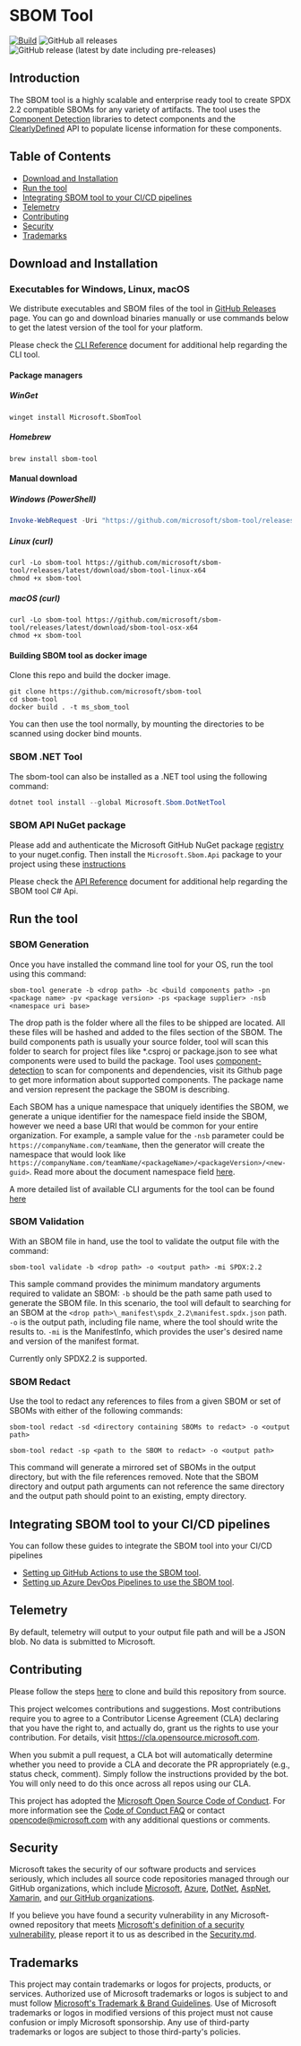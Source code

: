 # SBOM Tool

[![Build](https://github.com/microsoft/sbom-tool/actions/workflows/build.yml/badge.svg?branch=main)](https://github.com/microsoft/sbom-tool/actions/workflows/build.yml)
![GitHub all releases](https://img.shields.io/github/downloads/microsoft/sbom-tool/total)
![GitHub release (latest by date including pre-releases)](https://img.shields.io/github/v/release/microsoft/sbom-tool?include_prereleases)

## Introduction

The SBOM tool is a highly scalable and enterprise ready tool to create SPDX 2.2 compatible SBOMs for any variety of artifacts. The tool uses the [Component Detection](https://github.com/microsoft/component-detection) libraries to detect components and the [ClearlyDefined](https://github.com/clearlydefined/clearlydefined) API to populate license information for these components.

## Table of Contents

* [Download and Installation](#download-and-installation)
* [Run the tool](#run-the-tool)
* [Integrating SBOM tool to your CI/CD pipelines](#integrating-sbom-tool-to-your-cicd-pipelines)
* [Telemetry](#telemetry)
* [Contributing](#contributing)
* [Security](#security)
* [Trademarks](#trademarks)

## Download and Installation

### Executables for Windows, Linux, macOS

We distribute executables and SBOM files of the tool in [GitHub Releases](https://github.com/microsoft/sbom-tool/releases) page. You can go and download binaries manually or use commands below to get the latest version of the tool for your platform.

Please check the [CLI Reference](docs/sbom-tool-cli-reference.md) document for additional help regarding the CLI tool.

#### Package managers

##### WinGet

```shell
winget install Microsoft.SbomTool
```

##### Homebrew

```shell
brew install sbom-tool
```

#### Manual download

##### Windows (PowerShell)

```powershell
Invoke-WebRequest -Uri "https://github.com/microsoft/sbom-tool/releases/latest/download/sbom-tool-win-x64.exe" -OutFile "sbom-tool.exe"
```

##### Linux (curl)

```shell
curl -Lo sbom-tool https://github.com/microsoft/sbom-tool/releases/latest/download/sbom-tool-linux-x64
chmod +x sbom-tool
```

##### macOS (curl)

```shell
curl -Lo sbom-tool https://github.com/microsoft/sbom-tool/releases/latest/download/sbom-tool-osx-x64
chmod +x sbom-tool
```

#### Building SBOM tool as docker image

Clone this repo and build the docker image.

```shell
git clone https://github.com/microsoft/sbom-tool
cd sbom-tool
docker build . -t ms_sbom_tool
```

You can then use the tool normally, by mounting the directories to be scanned using docker bind mounts.

### SBOM .NET Tool

The sbom-tool can also be installed as a .NET tool using the following command:

```powershell
dotnet tool install --global Microsoft.Sbom.DotNetTool
```

### SBOM API NuGet package

Please add and authenticate the Microsoft GitHub NuGet package [registry](https://github.com/orgs/microsoft/packages?repo_name=sbom-tool) to your nuget.config. Then install the `Microsoft.Sbom.Api` package to your project using these [instructions](https://docs.github.com/en/packages/working-with-a-github-packages-registry/working-with-the-nuget-registry#installing-a-package)

Please check the [API Reference](docs/sbom-tool-api-reference.md) document for additional help regarding the SBOM tool C# Api.

## Run the tool

### SBOM Generation

Once you have installed the command line tool for your OS, run the tool using this command:

```shell
sbom-tool generate -b <drop path> -bc <build components path> -pn <package name> -pv <package version> -ps <package supplier> -nsb <namespace uri base>
```

The drop path is the folder where all the files to be shipped are located. All these files will be hashed and added to the files section of the SBOM. The build components path is usually your source folder, tool will scan this folder to search for project files like *.csproj or package.json to see what components were used to build the package. Tool uses [component-detection](https://github.com/microsoft/component-detection) to scan for components and dependencies, visit its Github page to get more information about supported components. The package name and version represent the package the SBOM is describing.

Each SBOM has a unique namespace that uniquely identifies the SBOM, we generate a unique identifier for the namespace field inside the SBOM, however we need a base URI that would be common for your entire organization. For example, a sample value for the `-nsb` parameter could be `https://companyName.com/teamName`, then the generator will create the namespace that would look like `https://companyName.com/teamName/<packageName>/<packageVersion>/<new-guid>`. Read more about the document namespace field [here](https://spdx.github.io/spdx-spec/v2.2.2/document-creation-information/#65-spdx-document-namespace-field).

A more detailed list of available CLI arguments for the tool can be found [here](docs/sbom-tool-arguments.md)

### SBOM Validation

With an SBOM file in hand, use the tool to validate the output file with the command:

```shell
sbom-tool validate -b <drop path> -o <output path> -mi SPDX:2.2
```

This sample command provides the minimum mandatory arguments required to validate an SBOM:
     `-b` should be the path same path used to generate the SBOM file.
     In this scenario, the tool will default to searching for an SBOM at the `<drop path>\_manifest\spdx_2.2\manifest.spdx.json` path.
     `-o` is the output path, including file name, where the tool should write the results to.
     `-mi` is the ManifestInfo, which provides the user's desired name and version of the manifest format.

Currently only SPDX2.2 is supported.

### SBOM Redact

Use the tool to redact any references to files from a given SBOM or set of SBOMs with either of the following commands:

```shell
sbom-tool redact -sd <directory containing SBOMs to redact> -o <output path>
```

```shell
sbom-tool redact -sp <path to the SBOM to redact> -o <output path>
```

This command will generate a mirrored set of SBOMs in the output directory, but with the file references removed. Note that the SBOM directory and output path arguments can not reference the same directory and the output path should point to an existing, empty directory.

## Integrating SBOM tool to your CI/CD pipelines

You can follow these guides to integrate the SBOM tool into your CI/CD pipelines

* [Setting up GitHub Actions to use the SBOM tool](docs/setting-up-github-actions.md).
* [Setting up Azure DevOps Pipelines to use the SBOM tool](docs/setting-up-ado-pipelines.md).

## Telemetry

By default, telemetry will output to your output file path and will be a JSON blob. No data is submitted to Microsoft.

## Contributing

Please follow the steps [here](docs/building-from-source.md) to clone and build this repository from source.

This project welcomes contributions and suggestions.  Most contributions require you to agree to a
Contributor License Agreement (CLA) declaring that you have the right to, and actually do, grant us
the rights to use your contribution. For details, visit <https://cla.opensource.microsoft.com>.

When you submit a pull request, a CLA bot will automatically determine whether you need to provide
a CLA and decorate the PR appropriately (e.g., status check, comment). Simply follow the instructions
provided by the bot. You will only need to do this once across all repos using our CLA.

This project has adopted the [Microsoft Open Source Code of Conduct](https://opensource.microsoft.com/codeofconduct/).
For more information see the [Code of Conduct FAQ](https://opensource.microsoft.com/codeofconduct/faq/) or
contact [opencode@microsoft.com](mailto:opencode@microsoft.com) with any additional questions or comments.

## Security

Microsoft takes the security of our software products and services seriously, which includes all source code repositories managed through our GitHub organizations, which include [Microsoft](https://github.com/Microsoft), [Azure](https://github.com/Azure), [DotNet](https://github.com/dotnet), [AspNet](https://github.com/aspnet), [Xamarin](https://github.com/xamarin), and [our GitHub organizations](https://opensource.microsoft.com/).

If you believe you have found a security vulnerability in any Microsoft-owned repository that meets [Microsoft's definition of a security vulnerability](https://aka.ms/opensource/security/definition), please report it to us as described in the [Security.md](https://github.com/microsoft/sbom-tool/blob/main/SECURITY.md).

## Trademarks

This project may contain trademarks or logos for projects, products, or services. Authorized use of Microsoft
trademarks or logos is subject to and must follow
[Microsoft's Trademark & Brand Guidelines](https://www.microsoft.com/en-us/legal/intellectualproperty/trademarks/usage/general).
Use of Microsoft trademarks or logos in modified versions of this project must not cause confusion or imply Microsoft sponsorship.
Any use of third-party trademarks or logos are subject to those third-party's policies.

